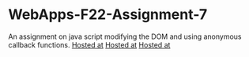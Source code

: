 # WebApps-F22-Assignment-7
An assignment on java script modifying the DOM and using anonymous callback functions.
[Hosted at]( https://44-563-web-apps-f22.github.io/44563-webapps-assignment-7-Nitesh625/treasure.html)
[Hosted at]( https://44-563-web-apps-f22.github.io/44563-webapps-assignment-7-Nitesh625/reaction.html)
[Hosted at]( https://44-563-web-apps-f22.github.io/44563-webapps-assignment-7-Nitesh625/cycler.html)
